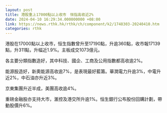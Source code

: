 ```yaml
---
layout: post
title: 港股重上17000點以上收市　恒指高收近2%
date: 2024-04-10 16:29:34.000000000 +08:00
link: https://news.rthk.hk/rthk/ch/component/k2/1748303-20240410.htm
categories: rthk
---
```


港股在17000點以上收市，恒生指數曾升至17190點，升逾360點，收市報17139點，升311點，升幅近1.9%。主板成交1073億元。

各主要分類指數造好，其中科技、國企、工商及公用指數都高收逾2%。

能源股造好，新奧能源高收逾7%，是表現最好藍籌。華潤電力升逾3%，中電升近2%，中石油亦升近3%。

京東集團升近半成，美團高收逾4%。

重磅金融股亦支持大市，滙控及港交所升逾1%。恒生銀行公布股份回購計劃，帶動股價升6%。
